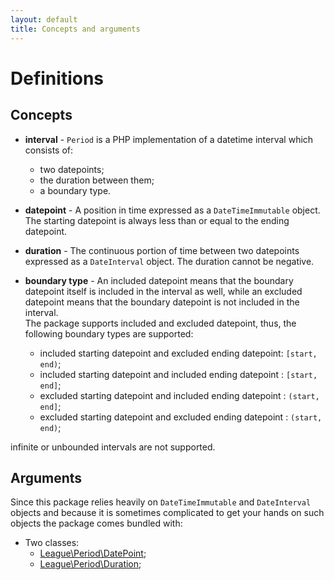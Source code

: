 ```yaml
---
layout: default
title: Concepts and arguments
---
```


# Definitions

## Concepts

- **interval** - `Period` is a PHP implementation of a datetime interval which consists of:
	- two datepoints;
	- the duration between them;
	- a boundary type. 


- **datepoint** - A position in time expressed as a `DateTimeImmutable` object. The starting datepoint is always less than or equal to the ending datepoint.
- **duration** - The continuous portion of time between two datepoints expressed as a `DateInterval` object. The duration cannot be negative.
- **boundary type** - An included datepoint means that the boundary datepoint itself is included in the interval as well, while an excluded datepoint means that the boundary datepoint is not included in the interval.  
The package supports included and excluded datepoint, thus, the following boundary types are supported:
	- included starting datepoint and excluded ending datepoint: `[start, end)`;
	- included starting datepoint and included ending datepoint : `[start, end]`;
	- excluded starting datepoint and included ending datepoint : `(start, end]`;
	- excluded starting datepoint and excluded ending datepoint : `(start, end)`;

<p class="message-warning">infinite or unbounded intervals are not supported.</p>

## Arguments

Since this package relies heavily on `DateTimeImmutable` and `DateInterval` objects and because it is sometimes complicated to get your hands on such objects the package comes bundled with:

- Two classes:
	- [League\Period\DatePoint](/5.0/datepoint/);
	- [League\Period\Duration](/5.0/duration/);
